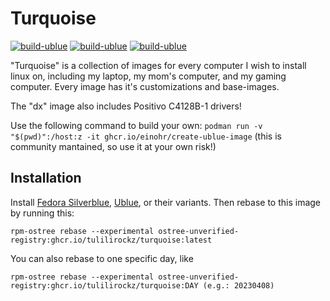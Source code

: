 # Turquoise

[![build-ublue](https://github.com/tulilirockz/turquoise/actions/workflows/build.yml/badge.svg)](https://github.com/tulilirockz/turquoise/actions/workflows/build.yml)
[![build-ublue](https://github.com/tulilirockz/turquoise/actions/workflows/build-mum.yml/badge.svg)](https://github.com/tulilirockz/turquoise/actions/workflows/build-mum.yml)
[![build-ublue](https://github.com/tulilirockz/turquoise/actions/workflows/build-dx.yml/badge.svg)](https://github.com/tulilirockz/turquoise/actions/workflows/build-dx.yml)

"Turquoise" is a collection of images for every computer I wish to install linux on, including my laptop, my mom's computer, and my gaming computer. Every image has it's customizations and base-images.

The "dx" image also includes Positivo C4128B-1 drivers! 

Use the following command to build your own: `podman run -v "$(pwd)":/host:z -it ghcr.io/einohr/create-ublue-image` (this is community mantained, so use it at your own risk!)


## Installation

Install [Fedora Silverblue](https://silverblue.fedoraproject.org/), [Ublue](https://ublue.it/installation/), or their variants. Then rebase to this image by running this:

```
rpm-ostree rebase --experimental ostree-unverified-registry:ghcr.io/tulilirockz/turquoise:latest
```

You can also rebase to one specific day, like

```
rpm-ostree rebase --experimental ostree-unverified-registry:ghcr.io/tulilirockz/turquoise:DAY (e.g.: 20230408)
```

